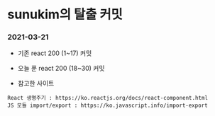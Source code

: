 # sunukim의 탈출 커밋

### 2021-03-21
- 기존 react 200 (1~17) 커밋
- 오늘 푼 react 200 (18~30) 커밋

- 참고한 사이트
```
React 생명주기 : https://ko.reactjs.org/docs/react-component.html
JS 모듈 import/export : https://ko.javascript.info/import-export
```